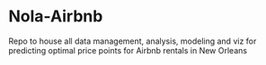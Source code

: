 # Nola-Airbnb
Repo to house all data management, analysis, modeling and viz for predicting optimal price points for Airbnb rentals in New Orleans
